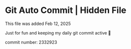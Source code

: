 # Git Auto Commit | Hidden File

This file was added Feb 12, 2025

Just for fun and keeping my daily git commit active 🤪

commit number: 2332923

